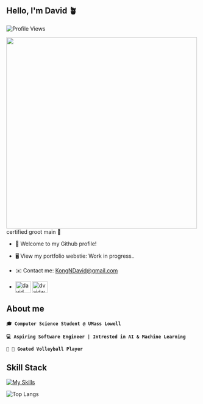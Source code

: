 ## Hello, I'm David 🪴

![Profile Views](https://komarev.com/ghpvc/?username=dvaidwho&color=blue)

<img src="https://marvelrivals.wiki.fextralife.com/file/Marvel-Rivals/groot_mvp_default_full.gif" width="500"/>
certified groot main 🌳

- 🌱 Welcome to my Github profile!
  
- 🖥️ View my portfolio webstie: Work in progress..
  
- ✉️ Contact me: KongNDavid@gmail.com
  
- <a href="https://linkedin.com/in/davidkong-/" target="_blank"><img align="center" src="https://raw.githubusercontent.com/rahuldkjain/github-profile-readme-generator/master/src/images/icons/Social/linked-in-alt.svg" alt="david kong" height="30" width="40" /></a>
<a href="https://instagram.com/dvaidwho" target="_blank"><img align="center" src="https://raw.githubusercontent.com/rahuldkjain/github-profile-readme-generator/master/src/images/icons/Social/instagram.svg" alt="dvaidwho" height="30" width="40" /></a>
</p>


## About me

**`🎓 Computer Science Student @ UMass Lowell`**

**`💻 Aspiring Software Engineer | Intrested in AI & Machine Learning`**

**`🏐 🐐 Goated Volleyball Player`**

## Skill Stack

[![My Skills](https://skillicons.dev/icons?i=c,cpp,py,react,tailwind,html,css,js,github,linux,nodejs)](https://skillicons.dev)

![Top Langs](https://github-readme-stats.vercel.app/api/top-langs/?username=dvaidwho&layout=compact&langs_count=6&theme=tokyonight&hide=css,html)







